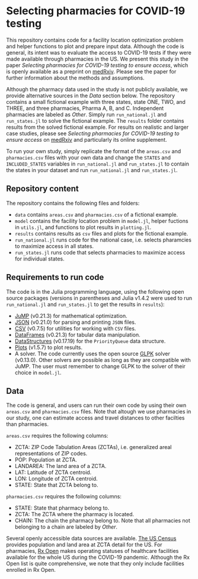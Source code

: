 # Selecting pharmacies for COVID-19 testing
This repository contains code for a facility location optimization problem and helper functions to plot and prepare input data. Although the code is general, its intent was to evaluate the access to COVID-19 tests if they were made available through pharmacies in the US. We present this study in the paper *Selecting pharmacies for COVID-19 testing to ensure access*, which is openly available as a preprint on [medRxiv](https://www.medrxiv.org/content/10.1101/2020.09.17.20185090v1). Please see the paper for further information about the methods and assumptions.

Although the pharmacy data used in the study is not publicly available, we provide alternative sources in the *Data* section below. The repository contains a small fictional example with three states, state ONE, TWO, and THREE, and three pharmacies, Pharma A, B, and C. Independent pharmacies are labeled as *Other*. Simply run ```run_national.jl``` and ```run_states.jl``` to solve the fictional example. The ```results``` folder contains results from the solved fictional example. For results on realistic and larger case studies, please see *Selecting pharmacies for COVID-19 testing to ensure access* on [medRxiv](https://www.medrxiv.org/content/10.1101/2020.09.17.20185090v1) and particularly its online supplement.

To run your own study, simply replicate the format of the ```areas.csv``` and ```pharmacies.csv``` files with your own data and change the ```STATES``` and ```INCLUDED_STATES``` variables in ```run_national.jl``` and ```run_states.jl``` to contain the states in your dataset and run ```run_national.jl``` and ```run_states.jl```.

## Repository content
The repository contains the following files and folders:
* ```data``` contains ```areas.csv``` and ```pharmacies.csv``` of a fictional example.
* ```model``` contains the facility location problem in ```model.jl```, helper fuctions in ```utils.jl```, and functions to plot results in ```plotting.jl```.
* ```results``` contains results as ```csv``` files and plots for the fictional example.
* ```run_national.jl``` runs code for the national case, i.e. selects pharamcies to maximize access in all states.
* ```run_states.jl``` runs code that selects pharmacies to maximize access for individual states.

## Requirements to run code
The code is in the Julia programming language, using the following open source packages (versions in parentheses and Julia v1.4.2 were used to run ```run_national.jl``` and ```run_states.jl``` to get the results in ```results```):
* [JuMP](https://jump.dev/JuMP.jl/stable/) (v0.21.3) for mathematical optimization.
* [JSON](https://github.com/JuliaIO/JSON.jl) (v0.21.0) for parsing and printing ```JSON``` files.
* [CSV](https://juliadata.github.io/CSV.jl/stable/) (v0.7.5) for utilities for working with ```CSV``` files.
* [DataFrames](http://juliadata.github.io/DataFrames.jl/stable/) (v0.21.3) for tabular data manipulation.
* [DataStructures](https://juliacollections.github.io/DataStructures.jl/latest/) (v0.17.19) for the ```PriorityQueue``` data structure.
* [Plots](http://docs.juliaplots.org/latest/) (v1.5.7) to plot results.
* A solver. The code currently uses the open source [GLPK](http://www.gnu.org/software/glpk/) solver (v0.13.0). Other solvers are possible as long as they are compatible with JuMP. The user must remember to change GLPK to the solver of their choice in ```model.jl```.

## Data
The code is general, and users can run their own code by using their own ```areas.csv``` and ```pharmacies.csv``` files. Note that altough we use pharmacies in our study, one can estimate access and travel distances to other facilties than pharmacies.

```areas.csv``` requires the following columns:
* ZCTA: ZIP Code Tabulation Areas (ZCTAs), i.e. generalized areal representations of ZIP codes.
* POP: Population at ZCTA.
* LANDAREA: The land area of a ZCTA.
* LAT: Latitude of ZCTA centroid.
* LON: Longitude of ZCTA centroid.
* STATE: State that ZCTA belong to.

```pharmacies.csv``` requires the following columns:
* STATE: State that pharmacy belong to.
* ZCTA: The ZCTA where the pharmacy is located.
* CHAIN: The chain the pharmacy belong to. Note that all pharmacies not belonging to a chain are labeled by *Other*.

Several openly accessible data sources are available. [The US Census](https://www.census.gov/) provides population and land area at ZCTA detail for the US. For pharmacies, [Rx Open](http://rxopen.org/) makes operating statuses of healthcare facilities available for the whole US during the COVID-19 pandemic. Although the Rx Open list is quite comprehensive, we note that they only include facilities enrolled in Rx Open.

